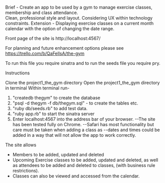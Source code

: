 Brief - Create an app to be used by a gym to manage exercise classes, membership and class attendance.  
Clean, professional style and layout.  Considering UX within technology constraints.
Extension - Displaying exercise classes on a current month calendar with the option of changing the date range.

Front page of the site is http://localhost:4567/

For planning and future enhancement options please see https://trello.com/b/QaFellsA/the-gym

To run this file you require sinatra and to run the seeds file you require pry.

Instructions

Clone the project1_the_gym directory
Open the project1_the_gym directory in terminal
Within terminal run-
1. "createdb thegym" to create the database
2. "psql -d thegym -f db/thegym.sql" - to create the tables etc.
3. "ruby db/seeds.rb" to add test data.
4. "ruby app.rb" to start the sinatra server
5. Enter localhost:4567 into the address bar of your browser.
--The site has been tested fully on Chrome.
--Safari has most functionality but care must be taken when adding a class as
--dates and times could be added in a way that will not allow the app to work correctly.

The site allows
- Members to be added, updated and deleted
- Upcoming Exercise classes to be added, updated and deleted, as well as attendees
  to be added and deleted to classes, (with business rule restrictions).
- Classes can also be viewed and accessed from the calendar.
